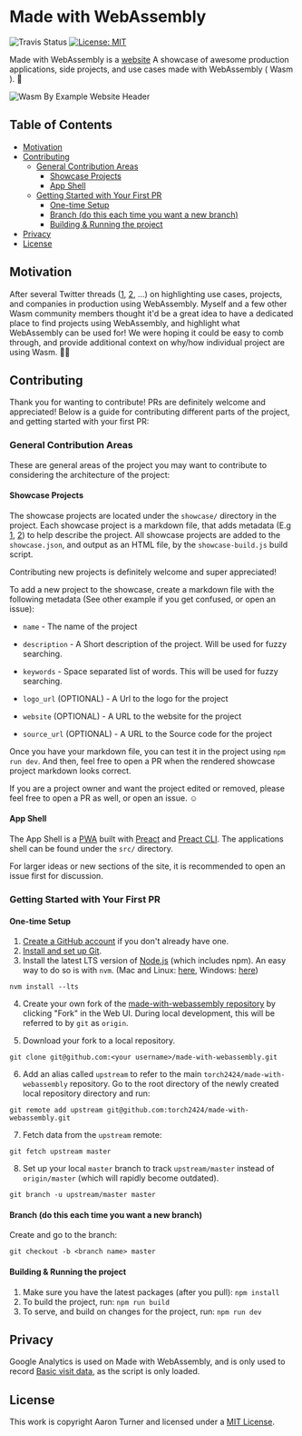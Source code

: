 # Made with WebAssembly

![Travis Status](https://travis-ci.org/torch2424/made-with-webassembly.svg?branch=master) [![License: MIT](https://img.shields.io/badge/License-MIT-blue.svg)](https://opensource.org/licenses/MIT)

Made with WebAssembly is a [website](https://madewithwebassembly.com/) A showcase of awesome production applications, side projects, and use cases made with WebAssembly ( Wasm ). 👷

![Wasm By Example Website Header](./meta/readmeBanner.png)

## Table of Contents

- [Motivation](#motivation)
- [Contributing](#contributing)
  - [General Contribution Areas](#general-contribution-areas)
    - [Showcase Projects](#showcase-projects)
    - [App Shell](#app-shell)
  - [Getting Started with Your First PR](#getting-started-with-your-first-pr)
    - [One-time Setup](#one-time-setup)
    - [Branch (do this each time you want a new branch)](#branch-do-this-each-time-you-want-a-new-branch)
    - [Building &amp; Running the project](#building--running-the-project)
- [Privacy](#privacy)
- [License](#license)

## Motivation

After several Twitter threads ([1](https://twitter.com/torch2424/status/1194557590765596673), [2](https://twitter.com/JamesLMilner/status/1151824280914731008), ...) on highlighting use cases, projects, and companies in production using WebAssembly. Myself and a few other Wasm community members thought it'd be a great idea to have a dedicated place to find projects using WebAssembly, and highlight what WebAssembly can be used for! We were hoping it could be easy to comb through, and provide additional context on why/how individual project are using Wasm. 👍🏾

## Contributing

Thank you for wanting to contribute! PRs are definitely welcome and appreciated! Below is a guide for contributing different parts of the project, and getting started with your first PR:

### General Contribution Areas

These are general areas of the project you may want to contribute to considering the architecture of the project:

#### Showcase Projects

The showcase projects are located under the `showcase/` directory in the project. Each showcase project is a markdown file, that adds metadata (E.g [1](https://stackoverflow.com/questions/42952149/how-to-add-metadata-in-github-flavoured-markdown), [2](https://stackoverflow.com/questions/44215896/markdown-metadata-format)) to help describe the project. All showcase projects are added to the `showcase.json`, and output as an HTML file, by the `showcase-build.js` build script.

Contributing new projects is definitely welcome and super appreciated!

To add a new project to the showcase, create a markdown file with the following metadata (See other example if you get confused, or open an issue):

- `name` - The name of the project

- `description` - A Short description of the project. Will be used for fuzzy searching.

- `keywords` - Space separated list of words. This will be used for fuzzy searching.

- `logo_url` (OPTIONAL) - A Url to the logo for the project

- `website` (OPTIONAL) - A URL to the website for the project

- `source_url` (OPTIONAL) - A URL to the Source code for the project

Once you have your markdown file, you can test it in the project using `npm run dev`. And then, feel free to open a PR when the rendered showcase project markdown looks correct.

If you are a project owner and want the project edited or removed, please feel free to open a PR as well, or open an issue. ☺️

#### App Shell

The App Shell is a [PWA](https://developers.google.com/web/progressive-web-apps) built with [Preact](https://preactjs.com/) and [Preact CLI](https://github.com/preactjs/preact-cli). The applications shell can be found under the `src/` directory.

For larger ideas or new sections of the site, it is recommended to open an issue first for discussion.

### Getting Started with Your First PR

#### One-time Setup

1. [Create a GitHub account](https://help.github.com/articles/signing-up-for-a-new-github-account/) if you don't already have one.
2. [Install and set up Git](https://help.github.com/articles/set-up-git/).
3. Install the latest LTS version of [Node.js](https://nodejs.org/) (which includes npm). An easy way to do so is with `nvm`. (Mac and Linux: [here](https://github.com/creationix/nvm), Windows: [here](https://github.com/coreybutler/nvm-windows))

```shell
nvm install --lts
```

4. Create your own fork of the [made-with-webassembly repository](https://github.com/torch2424/made-with-webassembly) by clicking "Fork" in the Web UI. During local development, this will be referred to by `git` as `origin`.

5. Download your fork to a local repository.

```shell
git clone git@github.com:<your username>/made-with-webassembly.git
```

6. Add an alias called `upstream` to refer to the main `torch2424/made-with-webassembly` repository. Go to the root directory of the
   newly created local repository directory and run:

```shell
git remote add upstream git@github.com:torch2424/made-with-webassembly.git
```

7. Fetch data from the `upstream` remote:

```shell
git fetch upstream master
```

8. Set up your local `master` branch to track `upstream/master` instead of `origin/master` (which will rapidly become
   outdated).

```shell
git branch -u upstream/master master
```

#### Branch (do this each time you want a new branch)

Create and go to the branch:

```shell
git checkout -b <branch name> master
```

#### Building & Running the project

1. Make sure you have the latest packages (after you pull): `npm install`
1. To build the project, run: `npm run build`
1. To serve, and build on changes for the project, run: `npm run dev`

## Privacy

Google Analytics is used on Made with WebAssembly, and is only used to record [Basic visit data](https://support.google.com/analytics/answer/6004245?ref_topic=2919631), as the script is only loaded.

## License

This work is copyright Aaron Turner and licensed under a [MIT License](https://oss.ninja/mit?organization=Aaron%20Turner).
